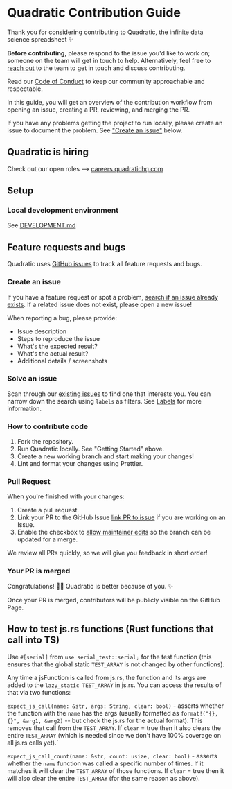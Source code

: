 # Quadratic Contribution Guide

Thank you for considering contributing to Quadratic, the infinite data science spreadsheet :sparkles:

**Before contributing**, please respond to the issue you'd like to work on; someone on the team will get in touch to help. Alternatively, feel free to [reach out](https://www.quadratichq.com/contact) to the team to get in touch and discuss contributing.

Read our [Code of Conduct](./CODE_OF_CONDUCT.md) to keep our community approachable and respectable.

In this guide, you will get an overview of the contribution workflow from opening an issue, creating a PR, reviewing, and merging the PR.

If you have any problems getting the project to run locally, please create an issue to document the problem. See ["Create an issue"](#create-an-issue) below.

## Quadratic is hiring

Check out our open roles ⟶ [careers.quadratichq.com](https://careers.quadratichq.com)

## Setup

### Local development environment

See [DEVELOPMENT.md](/DEVELOPMENT.md)

## Feature requests and bugs

Quadratic uses [GitHub issues](https://github.com/quadratichq/quadratic/issues) to track all feature requests and bugs.

### Create an issue

If you have a feature request or spot a problem, [search if an issue already exists](https://docs.github.com/en/github/searching-for-information-on-github/searching-on-github/searching-issues-and-pull-requests#search-by-the-title-body-or-comments). If a related issue does not exist, please open a new issue!

When reporting a bug, please provide:

- Issue description
- Steps to reproduce the issue
- What's the expected result?
- What's the actual result?
- Additional details / screenshots

### Solve an issue

Scan through our [existing issues](https://github.com/quadratichq/quadratic/issues) to find one that interests you. You can narrow down the search using `labels` as filters. See [Labels](/contributing/how-to-use-labels.md) for more information.

### How to contribute code

1. Fork the repository.
2. Run Quadratic locally. See "Getting Started" above.
3. Create a new working branch and start making your changes!
4. Lint and format your changes using Prettier.

### Pull Request

When you're finished with your changes:

1. Create a pull request.
2. Link your PR to the GitHub Issue [link PR to issue](https://docs.github.com/en/issues/tracking-your-work-with-issues/linking-a-pull-request-to-an-issue) if you are working on an Issue.
3. Enable the checkbox to [allow maintainer edits](https://docs.github.com/en/github/collaborating-with-issues-and-pull-requests/allowing-changes-to-a-pull-request-branch-created-from-a-fork) so the branch can be updated for a merge.

We review all PRs quickly, so we will give you feedback in short order!

### Your PR is merged

Congratulations! :tada::tada: Quadratic is better because of you. :sparkles:

Once your PR is merged, contributors will be publicly visible on the GitHub Page.

## How to test js.rs functions (Rust functions that call into TS)

Use `#[serial]` from `use serial_test::serial;` for the test function (this
ensures that the global static `TEST_ARRAY` is not changed by other functions).

Any time a jsFunction is called from js.rs, the function and its args are added
to the `lazy_static TEST_ARRAY` in js.rs. You can access the results of that via
two functions:

`expect_js_call(name: &str, args: String, clear: bool)` - asserts whether the
function with the `name` has the args (usually formatted as `format!("{},{}",
&arg1, &arg2)` -- but check the js.rs for the actual format). This removes that
call from the `TEST_ARRAY`. If `clear` = true then it also clears the entire
`TEST_ARRAY` (which is needed since we don't have 100% coverage on all js.rs
calls yet).`

`expect_js_call_count(name: &str, count: usize, clear: bool)` - asserts whether
the `name` function was called a specific number of times. If it matches it will
clear the `TEST_ARRAY` of those functions. If `clear` = true then it will also
clear the entire `TEST_ARRAY` (for the same reason as above).
